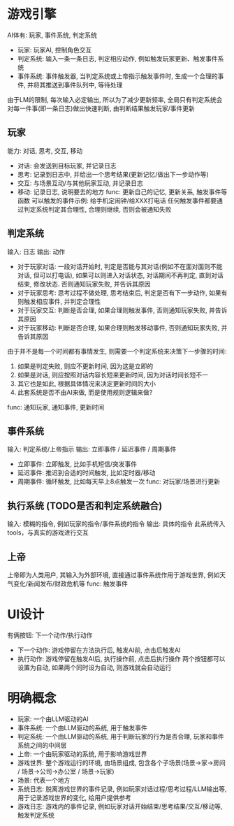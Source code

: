 # 游戏引擎

AI体有: 玩家, 事件系统, 判定系统
- 玩家: 玩家AI, 控制角色交互
- 判定系统: 输入一条一条日志, 判定相应动作, 例如触发玩家更新、触发事件系统
- 事件系统: 事件触发器, 当判定系统或上帝指示触发事件时, 生成一个合理的事件, 并将其推送到事件队列中, 等待处理

由于LM的限制, 每次输入必定输出, 所以为了减少更新频率, 全局只有判定系统会对每一件事(即一条日志)做出快速判断, 由判断结果触发玩家/事件更新

## 玩家
能力: 对话, 思考, 交互, 移动
- 对话: 会发送到目标玩家, 并记录日志
- 思考: 记录到日志中, 并给出一个思考结果(更新记忆/做出下一步动作等)
- 交互: 与场景互动/与其他玩家互动, 并记录日志
- 移动: 记录日志, 说明要去的地方
func: 更新自己的记忆, 更新关系, 触发事件等函数
可以触发的事件示例: 给手机定闹钟/给XXX打电话
任何触发事件都要通过判定系统判定其合理性, 合理则继续, 否则会被通知失败

## 判定系统
输入: 日志
输出: 动作
- 对于玩家对话: 一段对话开始时, 判定是否能与其对话(例如不在面对面则不能对话, 但可以打电话), 如果可以则进入对话状态, 对话期间不再判定, 直到对话结束, 修改状态. 否则通知玩家失败, 并告诉其原因
- 对于玩家思考: 思考过程不做处理, 思考结束后, 判定是否有下一步动作, 如果有则触发相应事件, 并判定合理性
- 对于玩家交互: 判断是否合理, 如果合理则触发事件, 否则通知玩家失败, 并告诉其原因
- 对于玩家移动: 判断是否合理, 如果合理则触发移动事件, 否则通知玩家失败, 并告诉其原因

由于并不是每一个时间都有事情发生, 则需要一个判定系统来决策下一步骤的时间:
1. 如果是判定失败, 则应不更新时间, 因为这是立即的
2. 如果是对话, 则应按照对话内容长短来更新时间, 因为对话时间长短不一
3. 其它也是如此, 根据具体情况来决定更新时间的大小
4. 此套系统是否不由AI来做, 而是使用规则逻辑来做?

func: 通知玩家, 通知事件, 更新时间

## 事件系统
输入: 判定系统/上帝指示
输出: 立即事件 / 延迟事件 / 周期事件
- 立即事件: 立即触发, 比如手机短信/突发事件
- 延迟事件: 推迟到合适的时间触发, 比如定时器/移动
- 周期事件: 循环触发, 比如每天早上8点触发一次
func: 对玩家/场景进行更新

## 执行系统 (TODO是否和判定系统融合)
输入: 模糊的指令, 例如玩家的指令/事件系统的指令
输出: 具体的指令
此系统传入tools，与真实的游戏进行交互

## 上帝
上帝即为人类用户, 其输入为外部环境, 直接通过事件系统作用于游戏世界, 例如天气变化/新闻发布/财政危机等
func: 触发事件


# UI设计
有俩按钮: 下一个动作/执行动作
- 下一个动作: 游戏停留在方法执行后, 触发AI前, 点击后触发AI
- 执行动作: 游戏停留在触发AI后, 执行操作前, 点击后执行操作
两个按钮都可以设置为自动, 如果两个同时设为自动, 则游戏就会自动运行


# 明确概念
- 玩家: 一个由LLM驱动的AI
- 事件系统: 一个由LLM驱动的系统, 用于触发事件
- 判定系统: 一个由LLM驱动的系统, 用于判断玩家的行为是否合理, 玩家和事件系统之间的中间层
- 上帝: 一个由玩家驱动的系统, 用于影响游戏世界
- 游戏世界: 整个游戏运行的环境, 由场景组成, 包含各个子场景(场景->家->房间 / 场景->公司->办公室 / 场景->玩家)
- 场景: 代表一个地方
- 系统日志: 脱离游戏世界的事件记录, 例如玩家对话过程/思考过程/LLM输出等, 用于记录游戏世界的变化, 给用户提供参考
- 游戏日志: 游戏内的事件记录, 例如玩家对话开始结束/思考结果/交互/移动等, 触发判定系统
